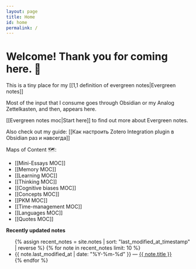 ```yaml
---
layout: page
title: Home
id: home
permalink: /
---
```


# Welcome! Thank you for coming here. 🌱

This is a tiny place for my [[1,1 definition of evergreen notes|Evergreen notes]]

Most of the input that I consume goes through Obsidian or my Analog Zettelkasten, and then, appears here.

[[Evergreen notes moc|Start here]] to find out more about Evergreen notes.

Also check out my guide: [[Как настроить Zotero Integration plugin в Obsidian раз и навсегда]]

Maps of Content 🗺️: <br>
- [[Mini-Essays MOC]]
- [[Memory MOC]]
- [[Learning MOC]]
- [[Thinking MOC]]
- [[Cognitive biases MOC]]
- [[Concepts MOC]]
- [[PKM MOC]]
- [[Time-management MOC]]
- [[Languages MOC]]
- [[Quotes MOC]]


<strong>Recently updated notes</strong>

<ul>
  {% assign recent_notes = site.notes | sort: "last_modified_at_timestamp" | reverse %}
  {% for note in recent_notes limit: 10 %}
    <li>
      {{ note.last_modified_at | date: "%Y-%m-%d" }} — <a class="internal-link" href="{{ site.baseurl }}{{ note.url }}">{{ note.title }}</a>
    </li>
  {% endfor %}
</ul>

<style>
  .wrapper {
    max-width: 46em;
  }
</style>
